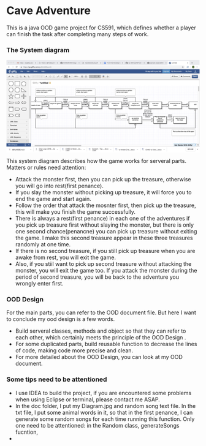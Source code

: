 # Cave Adventure
This is a java OOD game project for CS591, which defines whether a player can finish the task after completing many steps of work.

### The System diagram
<img align = center src = "https://github.com/xhyzzZ/CS591/blob/master/Cave%20Adventure/doc/Diagram.jpg">

This system diagram describes how the game works for serveral parts.
Matters or rules need attention:
* Attack the monster first, then you can pick up the treasure, otherwise you will go into rest(first penance).
* If you slay the monster without picking up treasure, it will force you to end the game and start again.
* Follow the order that attack the mosnter first, then pick up the treasure, this will make you finish the game successfully.
* There is always a rest(first penance) in each one of the adventures if you pick up treasure first without slaying the monster, but there is only one second chance(penancne) you can pick up treasure without exiting the game. I make this second treasure appear in these three treasures randomly at one time.
* If there is no second treasure, if you still pick up treasure when you are awake from rest, you will exit the game.
* Also, if you stiil want to pick up second treasure without attacking the monster, you will exit the game too. If you attack the monster during the period of second treasure, you will be back to the adventure you wrongly enter first.

### OOD Design
For the main parts, you can refer to the OOD document file. But here I want to conclude my ood design is a few words.
* Build serveral classes, methods and object so that they can refer to each other, which certainly meets the principle of the OOD Design .
* For some duplicated parts, build reusable function to decrease the lines of code, making code more precise and clean.
* For more detailed about the OOD Design, you can look at my OOD document.

### Some tips need to be attentioned
* I use IDEA to build the project, if you are encountered some problems when using Eclipse or terminal, please contact me ASAP.
* In the doc folder, I put my Diagram.jpg and random song text file. In the txt file, I put some animal words in it, so that in the first penance, I can generate some random songs for each time running this function. Only one need to be attentioned: 
in the Random class, generateSongs fucntion,
* 




